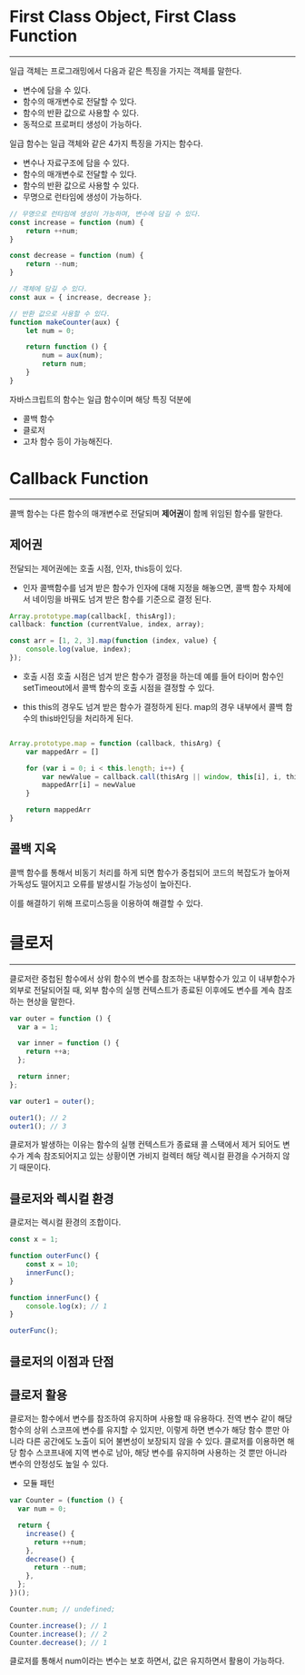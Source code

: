# First Class Object, First Class Function
---
일급 객체는 프로그래밍에서 다음과 같은 특징을 가지는 객체를 말한다.
- 변수에 담을 수 있다.
- 함수의 매개변수로 전달할 수 있다.
- 함수의 반환 값으로 사용할 수 있다.
- 동적으로 프로퍼티 생성이 가능하다.

일급 함수는 일급 객체와 같은 4가지 특징을 가지는 함수다.
- 변수나 자료구조에 담을 수 있다.
- 함수의 매개변수로 전달할 수 있다.
- 함수의 반환 값으로 사용할 수 있다.
- 무명으로 런타임에 생성이 가능하다.

```js
// 무명으로 런타임에 생성이 가능하며, 변수에 담길 수 있다.
const increase = function (num) {
	return ++num;
}

const decrease = function (num) {
	return --num;
}

// 객체에 담길 수 있다.
const aux = { increase, decrease };

// 반환 값으로 사용할 수 있다.
function makeCounter(aux) {
	let num = 0;

	return function () {
		num = aux(num);
		return num;
	}
}
```

자바스크립트의 함수는 일급 함수이며 해당 특징 덕분에
- 콜백 함수
- 클로저
- 고차 함수
등이 가능해진다.

# Callback Function
---
콜백 함수는 다른 함수의 매개변수로 전달되며 **제어권**이 함께 위임된 함수를 말한다.

## 제어권
전달되는 제어권에는 호출 시점, 인자, this등이 있다.

- 인자
콜백함수를 넘겨 받은 함수가 인자에 대해 지정을 해놓으면, 콜백 함수 자체에서 네이밍을 바꿔도 넘겨 받은 함수를 기준으로 결정 된다.
```js
Array.prototype.map(callback[, thisArg]);
callback: function (currentValue, index, array);

const arr = [1, 2, 3].map(function (index, value) {
	console.log(value, index);
});
```

- 호출 시점
호출 시점은 넘겨 받은 함수가 결정을 하는데 예를 들어 타이머 함수인 setTimeout에서 콜백 함수의 호출 시점을 결정할 수 있다.

- this
this의 경우도 넘겨 받은 함수가 결정하게 된다. map의 경우 내부에서 콜백 함수의 this바인딩을 처리하게 된다.
```js

Array.prototype.map = function (callback, thisArg) {
	var mappedArr = []

	for (var i = 0; i < this.length; i++) {
		var newValue = callback.call(thisArg || window, this[i], i, thisArg || this);
		mappedArr[i] = newValue
    }

	return mappedArr
}

```

## 콜백 지옥
콜백 함수를 통해서 비동기 처리를 하게 되면 함수가 중첩되어 코드의 복잡도가 높아져 가독성도 떨어지고 오류를 발생시킬 가능성이 높아진다.

이를 해결하기 위해 프로미스등을 이용하여 해결할 수 있다.

# 클로저
---
클로저란 중첩된 함수에서 상위 함수의 변수를 참조하는 내부함수가 있고 이 내부함수가 외부로 전달되어질 때, 외부 함수의 실행 컨텍스트가 종료된 이후에도 변수를 계속 참조하는 현상을 말한다.

```js
var outer = function () {
  var a = 1;

  var inner = function () {
    return ++a;
  };

  return inner;
};

var outer1 = outer();

outer1(); // 2
outer1(); // 3
```

클로저가 발생하는 이유는 함수의 실행 컨텍스트가 종료돼 콜 스택에서 제거 되어도 변수가 계속 참조되어지고 있는 상황이면 가비지 컬렉터 해당 렉시컬 환경을 수거하지 않기 때문이다.

## 클로저와 렉시컬 환경

클로저는 렉시컬 환경의 조합이다. 


```js
const x = 1;

function outerFunc() {
	const x = 10;
	innerFunc();
}

function innerFunc() {
	console.log(x); // 1
}

outerFunc();

```

## 클로저의 이점과 단점
	

## 클로저 활용

클로저는 함수에서 변수를 참조하여 유지하며 사용할 때 유용하다. 전역 변수 같이 해당 함수의 상위 스코프에 변수를 유지할 수 있지만, 이렇게 하면 변수가 해당 함수 뿐만 아니라 다른 공간에도 노출이 되어 불변성이 보장되지 않을 수 있다.
클로저를 이용하면 해당 함수 스코프내에 지역 변수로 남아, 해당 변수를 유지하며 사용하는 것 뿐만 아니라 변수의 안정성도 높일 수 있다.

- 모듈 패턴

```js
var Counter = (function () {
  var num = 0;

  return {
    increase() {
      return ++num;
    },
    decrease() {
      return --num;
    },
  };
})();

Counter.num; // undefined;

Counter.increase(); // 1
Counter.increase(); // 2
Counter.decrease(); // 1
```

클로저를 통해서 num이라는 변수는 보호 하면서, 값은 유지하면서 활용이 가능하다.
